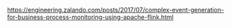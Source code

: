 
https://engineering.zalando.com/posts/2017/07/complex-event-generation-for-business-process-monitoring-using-apache-flink.html

